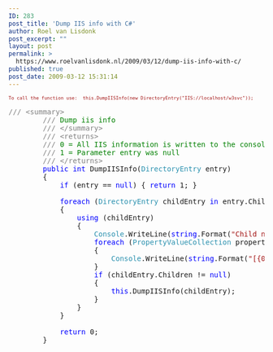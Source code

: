 ```yaml
---
ID: 283
post_title: 'Dump IIS info with C#'
author: Roel van Lisdonk
post_excerpt: ""
layout: post
permalink: >
  https://www.roelvanlisdonk.nl/2009/03/12/dump-iis-info-with-c/
published: true
post_date: 2009-03-12 15:31:14
---
```

<pre class="code"><span style="color:gray;"><span style="color: #000000;"><span style="color: #008000; font-size: x-small;"><span style="color: #008000; font-size: x-small;"><span style="color: #a31515; font-size: x-small;"><span style="color: #a31515; font-size: x-small;">To call the function use:  this.DumpIISInfo(new DirectoryEntry("IIS://localhost/w3svc"));</span></span></span></span></span></span></pre>
<pre class="code"><span style="color:gray;">/// &lt;summary&gt;
        /// </span><span style="color:green;">Dump iis info
        </span><span style="color:gray;">/// &lt;/summary&gt;
        /// &lt;returns&gt;
        /// </span><span style="color:green;">0 = All IIS information is written to the console
        </span><span style="color:gray;">/// </span><span style="color:green;">1 = Parameter entry was null
        </span><span style="color:gray;">/// &lt;/returns&gt;
        </span><span style="color:blue;">public int </span>DumpIISInfo(<span style="color:#2b91af;">DirectoryEntry </span>entry)
        {
            <span style="color:blue;">if </span>(entry == <span style="color:blue;">null</span>) { <span style="color:blue;">return </span>1; }

            <span style="color:blue;">foreach </span>(<span style="color:#2b91af;">DirectoryEntry </span>childEntry <span style="color:blue;">in </span>entry.Children)
            {
                <span style="color:blue;">using </span>(childEntry)
                {
                    <span style="color:#2b91af;">Console</span>.WriteLine(<span style="color:blue;">string</span>.Format(<span style="color:#a31515;">"Child name [{0}]"</span>, childEntry.Name));
                    <span style="color:blue;">foreach </span>(<span style="color:#2b91af;">PropertyValueCollection </span>property <span style="color:blue;">in </span>childEntry.Properties)
                    {
                        <span style="color:#2b91af;">Console</span>.WriteLine(<span style="color:blue;">string</span>.Format(<span style="color:#a31515;">"[{0}] [{1}] [{2}]"</span>, childEntry.Name, property.PropertyName, property.Value));
                    }
                    <span style="color:blue;">if </span>(childEntry.Children != <span style="color:blue;">null</span>)
                    {
                        <span style="color:blue;">this</span>.DumpIISInfo(childEntry);
                    }
                }
            }

            <span style="color:blue;">return </span>0;
        }</pre>
<a href="http://11011.net/software/vspaste"></a>

<a href="http://11011.net/software/vspaste"></a>
